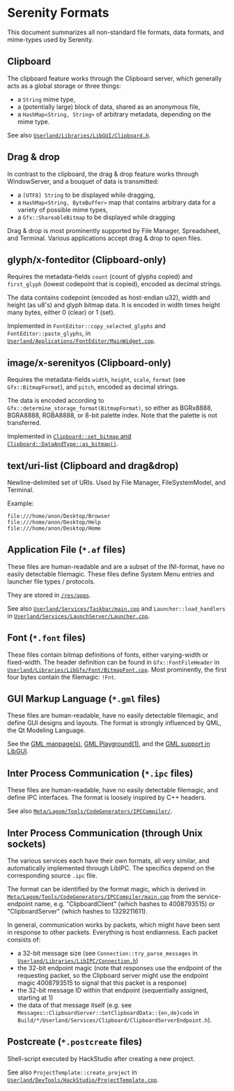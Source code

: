 # Serenity Formats

This document summarizes all non-standard file formats, data formats, and mime-types used by Serenity.

## Clipboard

The clipboard feature works through the Clipboard server, which generally acts as a global storage or three things:
- a `String` mime type,
- a (potentially large) block of data, shared as an anonymous file,
- a `HashMap<String, String>` of arbitrary metadata, depending on the mime type.

See also [`Userland/Libraries/LibGUI/Clipboard.h`](../Userland/Libraries/LibGUI/Clipboard.h).

## Drag & drop

In contrast to the clipboard, the drag & drop feature works through WindowServer, and a bouquet of data is transmitted:
- a `[UTF8] String` to be displayed while dragging,
- a `HashMap<String, ByteBuffer>` map that contains arbitrary data for a variety of possible mime types,
- a `Gfx::ShareableBitmap` to be displayed while dragging

Drag & drop is most prominently supported by File Manager, Spreadsheet, and Terminal.
Various applications accept drag & drop to open files.

## glyph/x-fonteditor (Clipboard-only)

Requires the metadata-fields `count` (count of glyphs copied) and `first_glyph` (lowest codepoint that is copied), encoded as decimal strings.

The data contains codepoint (encoded as host-endian u32), width and height (as u8's) and glyph bitmap data. It is encoded in width times height many bytes, either 0 (clear) or 1 (set).

Implemented in `FontEditor::copy_selected_glyphs` and `FontEditor::paste_glyphs`, in [`Userland/Applications/FontEditor/MainWidget.cpp`](../Userland/Applications/FontEditor/MainWidget.cpp).

## image/x-serenityos (Clipboard-only)

Requires the metadata-fields `width`, `height`, `scale`, `format` (see `Gfx::BitmapFormat`), and `pitch`, encoded as decimal strings.

The data is encoded according to `Gfx::determine_storage_format(BitmapFormat)`, so either as
BGRx8888, BGRA8888, RGBA8888, or 8-bit palette index. Note that the palette is not transferred.

Implemented in [`Clipboard::set_bitmap` and `Clipboard::DataAndType::as_bitmap()`](../Userland/Libraries/LibGUI/Clipboard.cpp).

## text/uri-list (Clipboard and drag&drop)

Newline-delimited set of URIs. Used by File Manager, FileSystemModel, and Terminal.

Example:

```
file:///home/anon/Desktop/Browser
file:///home/anon/Desktop/Help
file:///home/anon/Desktop/Home
```

## Application File (`*.af` files)

These files are human-readable and are a subset of the INI-format, have no easily detectable filemagic.
These files define System Menu entries and launcher file types / protocols.

They are stored in [`/res/apps`](../Base/res/apps).

See also [`Userland/Services/Taskbar/main.cpp`](../Userland/Services/Taskbar/main.cpp) and `Launcher::load_handlers` in [`Userland/Services/LaunchServer/Launcher.cpp`](../Userland/Services/LaunchServer/Launcher.cpp).

## Font (`*.font` files)

These files contain bitmap definitions of fonts, either varying-width or fixed-width.
The header definition can be found in `Gfx::FontFileHeader` in [`Userland/Libraries/LibGfx/Font/BitmapFont.cpp`](../Userland/Libraries/LibGfx/Font/BitmapFont.cpp).
Most prominently, the first four bytes contain the filemagic: `!Fnt`.

## GUI Markup Language (`*.gml` files)

These files are human-readable, have no easily detectable filemagic, and define GUI designs and layouts.
The format is strongly influenced by QML, the Qt Modeling Language.

See the [GML manpage(s)](../Base/usr/share/man/man5/GML.md), [GML Playground(1)](../Userland/DevTools/GMLPlayground/), and the [GML support in LibGUI](../Userland/Libraries/LibGUI/GML/).

## Inter Process Communication (`*.ipc` files)

These files are human-readable, have no easily detectable filemagic, and define IPC interfaces.
The format is loosely inspired by C++ headers.

See also [`Meta/Lagom/Tools/CodeGenerators/IPCCompiler/`](../Meta/Lagom/Tools/CodeGenerators/IPCCompiler/).

## Inter Process Communication (through Unix sockets)

The various services each have their own formats, all very similar, and automatically implemented through LibIPC. The specifics depend on the corresponding source `.ipc` file.

The format can be identified by the format magic, which is derived in [`Meta/Lagom/Tools/CodeGenerators/IPCCompiler/main.cpp`](../Meta/Lagom/Tools/CodeGenerators/IPCCompiler/main.cpp)
from the service-endpoint name, e.g. "ClipboardClient" (which hashes to 4008793515) or "ClipboardServer" (which hashes to 1329211611).

In general, communication works by packets, which might have been sent in response to other packets. Everything is host endianness. Each packet consists of:
- a 32-bit message size (see `Connection::try_parse_messages` in [`Userland/Libraries/LibIPC/Connection.h`](../Userland/Libraries/LibIPC/Connection.h))
- the 32-bit endpoint magic (note that responses use the endpoint of the requesting packet, so the Clipboard server might use the endpoint magic 4008793515 to signal that this packet is a response)
- the 32-bit message ID within that endpoint (sequentially assigned, starting at 1)
- the data of that message itself (e.g. see `Messages::ClipboardServer::SetClipboardData::{en,de}code` in `Build/*/Userland/Services/Clipboard/ClipboardServerEndpoint.h`).

## Postcreate (`*.postcreate` files)

Shell-script executed by HackStudio after creating a new project.

See also `ProjectTemplate::create_project` in [`Userland/DevTools/HackStudio/ProjectTemplate.cpp`](../Userland/DevTools/HackStudio/ProjectTemplate.cpp).
